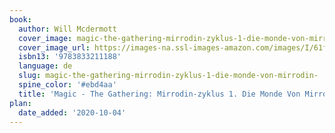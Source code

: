 ```yaml
---
book:
  author: Will Mcdermott
  cover_image: magic-the-gathering-mirrodin-zyklus-1-die-monde-von-mirrodin-.jpg
  cover_image_url: https://images-na.ssl-images-amazon.com/images/I/61fBUmtUL-L.jpg
  isbn13: '9783833211188'
  language: de
  slug: magic-the-gathering-mirrodin-zyklus-1-die-monde-von-mirrodin-
  spine_color: '#ebd4aa'
  title: 'Magic - The Gathering: Mirrodin-zyklus 1. Die Monde Von Mirrodin.'
plan:
  date_added: '2020-10-04'
---
```

